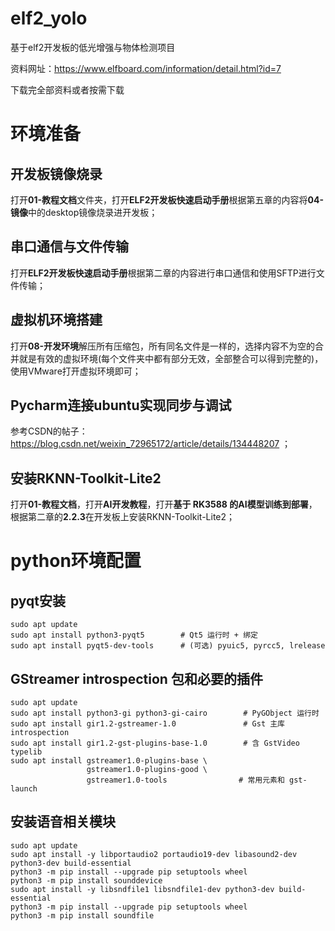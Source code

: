 # elf2_yolo
基于elf2开发板的低光增强与物体检测项目 

资料网址：https://www.elfboard.com/information/detail.html?id=7

下载完全部资料或者按需下载

# 环境准备

## 开发板镜像烧录

打开**01-教程文档**文件夹，打开**ELF2开发板快速启动手册**根据第五章的内容将**04-镜像**中的desktop镜像烧录进开发板；

## 串口通信与文件传输

打开**ELF2开发板快速启动手册**根据第二章的内容进行串口通信和使用SFTP进行文件传输；

## 虚拟机环境搭建

打开**08-开发环境**解压所有压缩包，所有同名文件是一样的，选择内容不为空的合并就是有效的虚拟环境(每个文件夹中都有部分无效，全部整合可以得到完整的)，使用VMware打开虚拟环境即可；

## Pycharm连接ubuntu实现同步与调试

参考CSDN的帖子：https://blog.csdn.net/weixin_72965172/article/details/134448207 ；

## 安装RKNN-Toolkit-Lite2

打开**01-教程文档**，打开**AI开发教程**，打开**基于 RK3588 的AI模型训练到部署**，根据第二章的**2.2.3**在开发板上安装RKNN-Toolkit-Lite2；

# python环境配置

## pyqt安装

```
sudo apt update
sudo apt install python3-pyqt5        # Qt5 运行时 + 绑定
sudo apt install pyqt5-dev-tools      # (可选) pyuic5, pyrcc5, lrelease
```

## GStreamer introspection 包和必要的插件

```
sudo apt update
sudo apt install python3-gi python3-gi-cairo        # PyGObject 运行时
sudo apt install gir1.2-gstreamer-1.0               # Gst 主库 introspection
sudo apt install gir1.2-gst-plugins-base-1.0        # 含 GstVideo typelib
sudo apt install gstreamer1.0-plugins-base \
                 gstreamer1.0-plugins-good \
                 gstreamer1.0-tools                # 常用元素和 gst-launch
```

## 安装语音相关模块

```
sudo apt update
sudo apt install -y libportaudio2 portaudio19-dev libasound2-dev python3-dev build-essential
python3 -m pip install --upgrade pip setuptools wheel
python3 -m pip install sounddevice
sudo apt install -y libsndfile1 libsndfile1-dev python3-dev build-essential
python3 -m pip install --upgrade pip setuptools wheel
python3 -m pip install soundfile
```

